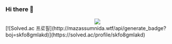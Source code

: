 ### Hi there 👋

<div align="center">
  <a href="https://solved.ac/profile/skfo8gmlakd"><img src="http://mazassumnida.wtf/api/generate_badge?boj=skfo8gmlakd"/></a>
</div>
[![Solved.ac
프로필](http://mazassumnida.wtf/api/generate_badge?boj=skfo8gmlakd)](https://solved.ac/profile/skfo8gmlakd)
